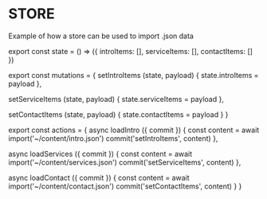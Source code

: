 # STORE

Example of how a store can be used to import .json data

export const state = () => ({
  introItems: [],
  serviceItems: [],
  contactItems: []
})

export const mutations = {
  setIntroItems (state, payload) {
    state.introItems = payload
  },

  setServiceItems (state, payload) {
    state.serviceItems = payload
  },

  setContactItems (state, payload) {
    state.contactItems = payload
  }
}

export const actions = {
  async loadIntro ({ commit }) {
    const content = await import('~/content/intro.json')
    commit('setIntroItems', content)
  },

  async loadServices ({ commit }) {
    const content = await import('~/content/services.json')
    commit('setServiceItems', content)
  },

  async loadContact ({ commit }) {
    const content = await import('~/content/contact.json')
    commit('setContactItems', content)
  }
}

